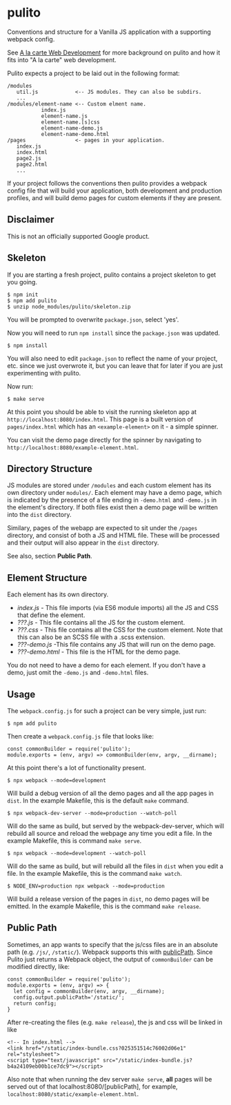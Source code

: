 # pulito

Conventions and structure for a Vanilla JS application with a supporting webpack config.

See [A la carte Web Development](https://bitworking.org/news/2018/03/a-la-carte-web-development)
for more background on pulito and how it fits into "A la carte" web
development.

Pulito expects a project to be laid out in the following format:

    /modules
       util.js            <-- JS modules. They can also be subdirs.
       ...
    /modules/element-name <-- Custom elment name.
               index.js
               element-name.js
               element-name.[s]css
               element-name-demo.js
               element-name-demo.html
    /pages                <- pages in your application.
       index.js
       index.html
       page2.js
       page2.html
       ...

If your project follows the conventions then pulito provides a webpack config
file that will build your application, both development and production profiles,
and will build demo pages for custom elements if they are present.

Disclaimer
----------

This is not an officially supported Google product.

Skeleton
--------

If you are starting a fresh project, pulito contains a project skeleton
to get you going.

    $ npm init
    $ npm add pulito
    $ unzip node_modules/pulito/skeleton.zip

You will be prompted to overwrite `package.json`, select 'yes'.

Now you will need to run `npm install` since the `package.json` was updated.

    $ npm install

You will also need to edit `package.json` to reflect the name of your project,
etc. since we just overwrote it, but you can leave that for later if you are
just experimenting with pulito.

Now run:

    $ make serve

At this point you should be able to visit the running skeleton
app at `http://localhost:8080/index.html`. This page is a built
version of `pages/index.html` which has an `<example-element>` on it - a simple spinner.

You can visit the demo page directly for the spinner by navigating to
`http://localhost:8080/example-element.html`.

Directory Structure
-------------------

JS modules are stored under `/modules` and each custom element has its own
directory under `modules/`. Each element may have a demo page, which is
indicated by the presence of a file ending in `-demo.html` and `-demo.js` in
the element's directory. If both files exist then a demo page will be written
into the `dist` directory.

Similary, pages of the webapp are expected to sit under the `/pages`
directory, and consist of both a JS and HTML file. These will be processed and
their output will also appear in the `dist` directory.

See also, section **Public Path**.

Element Structure
-----------------

Each element has its own directory.

* *index.js* - This file imports (via ES6 module imports) all the JS and CSS that define the element.
* *???.js* - This file contains all the JS for the custom element.
* *???.css* - This file contains all the CSS for the custom element. Note that this can also be an SCSS file with a .scss extension.
* *???-demo.js* -This file contains any JS that will run on the demo page.
* *???-demo.html* - This file is the HTML for the demo page.

You do not need to have a demo for each element. If you don't have
a demo, just omit the `-demo.js` and `-demo.html` files.

Usage
-----

The `webpack.config.js` for such a project can be very simple, just run:

    $ npm add pulito

Then create a `webpack.config.js` file that looks like:

    const commonBuilder = require('pulito');
    module.exports = (env, argv) => commonBuilder(env, argv, __dirname);

At this point there's a lot of functionality present.

    $ npx webpack --mode=development

Will build a debug version of all the demo pages and all the app pages
in `dist`. In the example Makefile, this is the default `make` command.

    $ npx webpack-dev-server --mode=production --watch-poll

Will do the same as build, but served by the webpack-dev-server, which
will rebuild all source and reload the webpage any time you edit a file.
In the example Makefile, this is command `make serve`.

    $ npx webpack --mode=development --watch-poll

Will do the same as build, but will rebuild all the files in `dist`
when you edit a file. In the example Makefile, this is the command `make watch`.

    $ NODE_ENV=production npx webpack --mode=production

Will build a release version of the pages in `dist`, no demo pages will be
emitted. In the example Makefile, this is the command `make release`.


Public Path
-----------

Sometimes, an app wants to specify that the js/css files are in an absolute path
(e.g. `/js/`, `/static/`). Webpack supports this with [publicPath](https://webpack.js.org/guides/public-path/).
Since Pulito just returns a Webpack object, the output of `commonBuilder` can be
modified directly, like:

    const commonBuilder = require('pulito');
    module.exports = (env, argv) => {
      let config = commonBuilder(env, argv, __dirname);
      config.output.publicPath='/static/';
      return config;
    }

After re-creating the files (e.g. `make release`), the js and css will be linked in like

    <!-- In index.html -->
    <link href="/static/index-bundle.css?025351514c76002d06e1" rel="stylesheet">
    <script type="text/javascript" src="/static/index-bundle.js?b4a24109eb00b1ce7dc9"></script>


Also note that when running the dev server `make serve`, **all** pages will be served out
of that localhost:8080/[publicPath], for example, `localhost:8080/static/example-element.html`.
